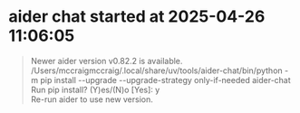 
# aider chat started at 2025-04-26 11:06:05

> Newer aider version v0.82.2 is available.  
> /Users/mccraigmccraig/.local/share/uv/tools/aider-chat/bin/python -m pip install --upgrade --upgrade-strategy only-if-needed aider-chat  
> Run pip install? (Y)es/(N)o [Yes]: y  
> Re-run aider to use new version.  
